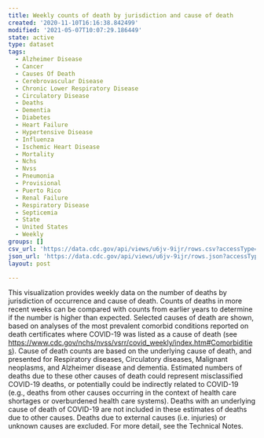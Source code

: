 ```yaml
---
title: Weekly counts of death by jurisdiction and cause of death
created: '2020-11-10T16:16:38.842499'
modified: '2021-05-07T10:07:29.186449'
state: active
type: dataset
tags:
  - Alzheimer Disease
  - Cancer
  - Causes Of Death
  - Cerebrovascular Disease
  - Chronic Lower Respiratory Disease
  - Circulatory Disease
  - Deaths
  - Dementia
  - Diabetes
  - Heart Failure
  - Hypertensive Disease
  - Influenza
  - Ischemic Heart Disease
  - Mortality
  - Nchs
  - Nvss
  - Pneumonia
  - Provisional
  - Puerto Rico
  - Renal Failure
  - Respiratory Disease
  - Septicemia
  - State
  - United States
  - Weekly
groups: []
csv_url: 'https://data.cdc.gov/api/views/u6jv-9ijr/rows.csv?accessType=DOWNLOAD'
json_url: 'https://data.cdc.gov/api/views/u6jv-9ijr/rows.json?accessType=DOWNLOAD'
layout: post

---
```

This visualization provides weekly data on the number of deaths by jurisdiction of occurrence and cause of death. Counts of deaths in more recent weeks can be compared with counts from earlier years to determine if the number is higher than expected. Selected causes of death are shown, based on analyses of the most prevalent comorbid conditions reported on death certificates where COVID-19 was listed as a cause of death (see https://www.cdc.gov/nchs/nvss/vsrr/covid_weekly/index.htm#Comorbidities). Cause of death counts are based on the underlying cause of death, and presented for Respiratory diseases, Circulatory diseases, Malignant neoplasms, and Alzheimer disease and dementia. Estimated numbers of deaths due to these other causes of death could represent misclassified COVID-19 deaths, or potentially could be indirectly related to COVID-19 (e.g., deaths from other causes occurring in the context of health care shortages or overburdened health care systems). Deaths with an underlying cause of death of COVID-19 are not included in these estimates of deaths due to other causes. Deaths due to external causes (i.e. injuries) or unknown causes are excluded. For more detail, see the Technical Notes.
